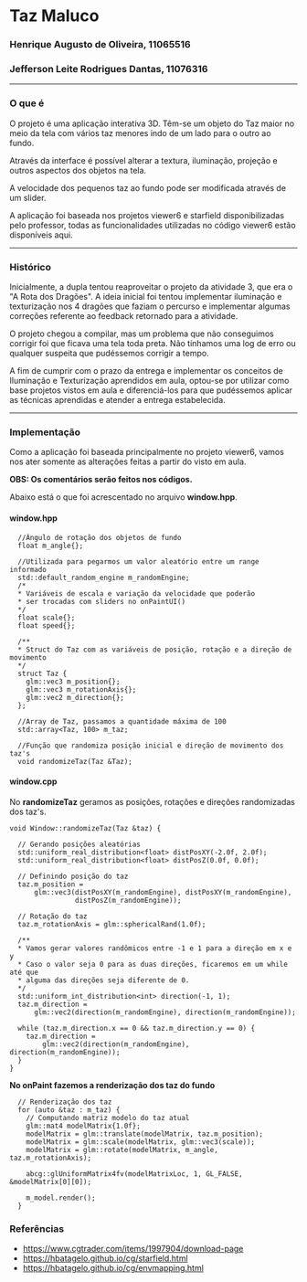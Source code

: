 # Taz Maluco

### Henrique Augusto de Oliveira, 11065516

### Jefferson Leite Rodrigues Dantas, 11076316

---

### O que é

O projeto é uma aplicação interativa 3D. Têm-se um objeto do Taz maior no meio da tela com vários taz menores indo de um lado para o outro ao fundo.

Através da interface é possível alterar a textura, iluminação, projeção e outros aspectos dos objetos na tela.

A velocidade dos pequenos taz ao fundo pode ser modificada através de um slider.

A aplicação foi baseada nos projetos viewer6 e starfield disponibilizadas pelo professor, todas as funcionalidades utilizadas no código viewer6 estão disponíveis aqui.

---
### Histórico
Inicialmente, a dupla tentou reaproveitar o projeto da atividade 3, que era o "A Rota dos Dragões". A ideia inicial foi tentou implementar iluminação e texturização nos 4 dragões que faziam o percurso e implementar algumas correções referente ao feedback retornado para a atividade. 

O projeto chegou a compilar, mas um problema que não conseguimos corrigir foi que ficava uma tela toda preta. Não tínhamos uma log de erro ou qualquer suspeita que pudéssemos corrigir a tempo. 

A fim de cumprir com o prazo da entrega e implementar os conceitos de Iluminação e Texturização aprendidos em aula, optou-se por utilizar como base projetos vistos em aula e diferenciá-los para que pudéssemos aplicar as técnicas aprendidas e atender a entrega estabelecida.

---

### Implementação

Como a aplicação foi baseada principalmente no projeto viewer6, vamos nos ater somente as alterações feitas a partir do visto em aula.

**OBS: Os comentários serão feitos nos códigos.**

Abaixo está o que foi acrescentado no arquivo **window.hpp**.

#### window.hpp

```
  //Ângulo de rotação dos objetos de fundo
  float m_angle{};

  //Utilizada para pegarmos um valor aleatório entre um range informado
  std::default_random_engine m_randomEngine;
  /*
  * Variáveis de escala e variação da velocidade que poderão
  * ser trocadas com sliders no onPaintUI()
  */
  float scale{};
  float speed{};

  /**
  * Struct do Taz com as variáveis de posição, rotação e a direção de movimento
  */
  struct Taz {
    glm::vec3 m_position{};
    glm::vec3 m_rotationAxis{};
    glm::vec2 m_direction{};
  };

  //Array de Taz, passamos a quantidade máxima de 100
  std::array<Taz, 100> m_taz;

  //Função que randomiza posição inicial e direção de movimento dos taz's
  void randomizeTaz(Taz &Taz);
```

#### window.cpp

No **randomizeTaz** geramos as posições, rotações e direções randomizadas dos taz's.

```
void Window::randomizeTaz(Taz &taz) {

  // Gerando posições aleatórias
  std::uniform_real_distribution<float> distPosXY(-2.0f, 2.0f);
  std::uniform_real_distribution<float> distPosZ(0.0f, 0.0f);

  // Definindo posição do taz
  taz.m_position =
      glm::vec3(distPosXY(m_randomEngine), distPosXY(m_randomEngine),
                distPosZ(m_randomEngine));

  // Rotação do taz
  taz.m_rotationAxis = glm::sphericalRand(1.0f);

  /**
  * Vamos gerar valores randômicos entre -1 e 1 para a direção em x e y
  * Caso o valor seja 0 para as duas direções, ficaremos em um while até que
  * alguma das direções seja diferente de 0.
  */
  std::uniform_int_distribution<int> direction(-1, 1);
  taz.m_direction =
      glm::vec2(direction(m_randomEngine), direction(m_randomEngine));

  while (taz.m_direction.x == 0 && taz.m_direction.y == 0) {
    taz.m_direction =
        glm::vec2(direction(m_randomEngine), direction(m_randomEngine));
  }
}
```

**No onPaint fazemos a renderização dos taz do fundo**

```
  // Renderização dos taz
  for (auto &taz : m_taz) {
    // Computando matriz modelo do taz atual
    glm::mat4 modelMatrix{1.0f};
    modelMatrix = glm::translate(modelMatrix, taz.m_position);
    modelMatrix = glm::scale(modelMatrix, glm::vec3(scale));
    modelMatrix = glm::rotate(modelMatrix, m_angle, taz.m_rotationAxis);

    abcg::glUniformMatrix4fv(modelMatrixLoc, 1, GL_FALSE, &modelMatrix[0][0]);

    m_model.render();
  }
```

### Referências
- https://www.cgtrader.com/items/1997904/download-page
- https://hbatagelo.github.io/cg/starfield.html
- https://hbatagelo.github.io/cg/envmapping.html
